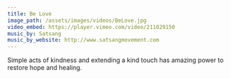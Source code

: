 ```yaml
---
title: Be Love
image_path: /assets/images/videos/BeLove.jpg
video_embed: https://player.vimeo.com/video/211029150
music_by: Satsang
music_by_website: http://www.satsangmovement.com
---
```


Simple acts of kindness and extending a kind touch has amazing power to restore hope and healing.


